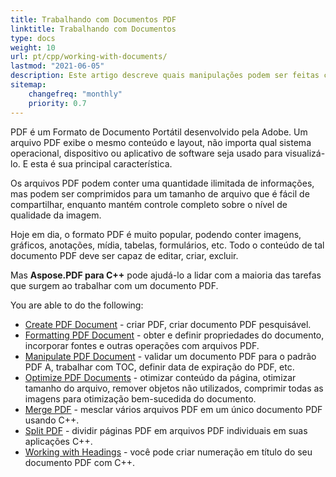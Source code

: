 ```yaml
---
title: Trabalhando com Documentos PDF 
linktitle: Trabalhando com Documentos
type: docs
weight: 10
url: pt/cpp/working-with-documents/
lastmod: "2021-06-05"
description: Este artigo descreve quais manipulações podem ser feitas com o documento usando a biblioteca Aspose.PDF para C++.
sitemap:
    changefreq: "monthly"
    priority: 0.7
---
```


PDF é um Formato de Documento Portátil desenvolvido pela Adobe. Um arquivo PDF exibe o mesmo conteúdo e layout, não importa qual sistema operacional, dispositivo ou aplicativo de software seja usado para visualizá-lo. E esta é sua principal característica.

Os arquivos PDF podem conter uma quantidade ilimitada de informações, mas podem ser comprimidos para um tamanho de arquivo que é fácil de compartilhar, enquanto mantém controle completo sobre o nível de qualidade da imagem.

Hoje em dia, o formato PDF é muito popular, podendo conter imagens, gráficos, anotações, mídia, tabelas, formulários, etc. Todo o conteúdo de tal documento PDF deve ser capaz de editar, criar, excluir.

Mas **Aspose.PDF para C++** pode ajudá-lo a lidar com a maioria das tarefas que surgem ao trabalhar com um documento PDF.

You are able to do the following:

- [Create PDF Document](/pdf/cpp/create-pdf-document/) - criar PDF, criar documento PDF pesquisável.
- [Formatting PDF Document](/pdf/cpp/formatting-pdf-document/) - obter e definir propriedades do documento, incorporar fontes e outras operações com arquivos PDF.
- [Manipulate PDF Document](/pdf/cpp/manipulate-pdf-document/) - validar um documento PDF para o padrão PDF A, trabalhar com TOC, definir data de expiração do PDF, etc.
- [Optimize PDF Documents](/pdf/cpp/optimize-pdf/) - otimizar conteúdo da página, otimizar tamanho do arquivo, remover objetos não utilizados, comprimir todas as imagens para otimização bem-sucedida do documento.
- [Merge PDF](/pdf/cpp/merge-pdf-documents/) - mesclar vários arquivos PDF em um único documento PDF usando C++.
- [Split PDF](/pdf/cpp/split-pdf-document/) - dividir páginas PDF em arquivos PDF individuais em suas aplicações C++.
- [Working with Headings](/pdf/cpp/working-with-headings/) - você pode criar numeração em título do seu documento PDF com C++.